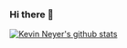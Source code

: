 ### Hi there 👋

[![Kevin Neyer's github stats](https://github-readme-stats.vercel.app/api?username=kevinneyer&show_icons=true&theme=dark)](https://github.com/kevinneyer/github-readme-stats)
<!--
**kevinneyer/kevinneyer** is a ✨ _special_ ✨ repository because its `README.md` (this file) appears on your GitHub profile.

Here are some ideas to get you started:

- 🔭 I’m currently working on ...
- 🌱 I’m currently learning ...
- 👯 I’m looking to collaborate on ...
- 🤔 I’m looking for help with ...
- 💬 Ask me about ...
- 📫 How to reach me: ...
- 😄 Pronouns: ...
- ⚡ Fun fact: ...
-->
